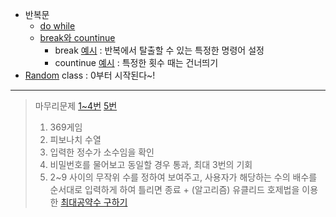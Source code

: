 - 반복문
  - [do while](../0524/DoWhile.java)
  - [break와 countinue](../0524/LoopBreak.java)
    - break [예시](../0524/Averager.java) \: 반복에서 탈출할 수 있는 특정한 명령어 설정
	- countinue [예시](../0524/ContinueTest.java) \: 특정한 횟수 때는 건너띄기
- [Random](../0524/LetterGame.java) class \: 0부터 시작된다~!

----
> 마무리문제 [1~4번](../0524/T0524_1.java) [5번](../0524/T0524.java)
> 1. 369게임
> 2. 피보나치 수열
> 3. 입력한 정수가 소수임을 확인
> 4. 비밀번호를 물어보고 동일할 경우 통과, 최대 3번의 기회
> 5. 2~9 사이의 무작위 수를 정하여 보여주고, 사용자가 해당하는 수의 배수를 순서대로 입력하게 하여 틀리면 종료
> \+ \(알고리즘\) 유클리드 호제법을 이용한 [최대공약수 구하기](../0524/Gcd.java)  